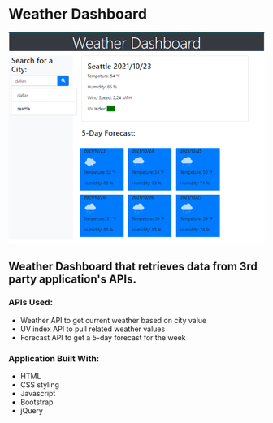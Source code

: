 # Weather Dashboard

![Screenshot](hw6-screenshot.PNG)

## Weather Dashboard that retrieves data from 3rd party application's APIs.

### APIs Used:
- Weather API to get current weather based on city value
- UV index API to pull related weather values
- Forecast API to get a 5-day forecast for the week

### Application Built With:
- HTML
- CSS styling
- Javascript
- Bootstrap
- jQuery

